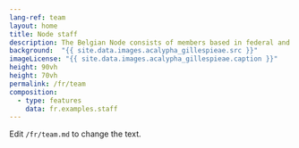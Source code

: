 ```yaml
---
lang-ref: team
layout: home
title: Node staff
description: The Belgian Node consists of members based in federal and regional research institutes.
background:  "{{ site.data.images.acalypha_gillespieae.src }}"
imageLicense: "{{ site.data.images.acalypha_gillespieae.caption }}"
height: 90vh
height: 70vh
permalink: /fr/team
composition:
  - type: features
    data: fr.examples.staff
---
```


Edit `/fr/team.md` to change the text.
